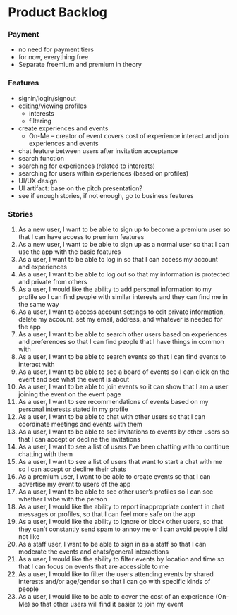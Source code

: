 # Product Backlog

### Payment
* no need for payment tiers
* for now, everything free
* Separate freemium and premium in theory
 
### Features
* signin/login/signout
* editing/viewing profiles
    * interests
    * filtering
* create experiences and events
    * On-Me – creator of event covers cost of experience
interact and join experiences and events
* chat feature between users after invitation acceptance
* search function
* searching for experiences (related to interests)
* searching for users within experiences (based on profiles)
* UI/UX design
* UI artifact: base on the pitch presentation?
* see if enough stories, if not enough, go to business features

### Stories
1. As a new user, I want to be able to sign up to become a premium user so that I can have access to premium features
2. As a new user, I want to be able to sign up as a normal user so that I can use the app with the basic features
3. As a user, I want to be able to log in so that I can access my account and experiences
4. As a user, I want to be able to log out so that my information is protected and private from others
5. As a user, I would like the ability to add personal information to my profile so I can find people with similar interests and they can find me in the same way
6. As a user, I want to access account settings to edit private information, delete my account, set my email, address, and whatever is needed for the app
7. As a user, I want to be able to search other users based on experiences and preferences so that I can find people that I have things in common with
8. As a user, I want to be able to search events so that I can find events to interact with
9. As a user, I want to be able to see a board of events so I can click on the event and see what the event is about
10. As a user, I want to be able to join events so it can show that I am a user joining the event on the event page
11. As a user, I want to see recommendations of events based on my personal interests stated in my profile
12. As a user, I want to be able to chat with other users so that I can coordinate meetings and events with them
13. As a user, I want to be able to see invitations to events by other users so that I can accept or decline the invitations
14. As a user, I want to see a list of users I’ve been chatting with to continue chatting with them
15. As a user, I want to see a list of users that want to start a chat with me so I can accept or decline their chats
16. As a premium user, I want to be able to create events so that I can advertise my event to users of the app
17. As a user, I want to be able to see other user’s profiles so I can see whether I vibe with the person
18. As a user, I would like the ability to report inappropriate content in chat messages or profiles, so that I can feel more safe on the app
19. As a user, I would like the ability to ignore or block other users, so that they can’t constantly send spam to annoy me or I can avoid people I did not like
20. As a staff user, I want to be able to sign in as a staff so that I can moderate the events and chats/general interactions
21. As a user, I would like the ability to filter events by location and time so that I can focus on events that are accessible to me
22. As a user, I would like to filter the users attending events by shared interests and/or age/gender so that I can go with specific kinds of people
23. As a user, I would like to be able to cover the cost of an experience (On-Me) so that other users will find it easier to join my event
